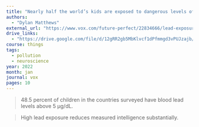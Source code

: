 ```yaml
---
title: "Nearly half the world’s kids are exposed to dangerous levels of lead: And we aren’t doing much to prevent it"
authors:
  - "Dylan Matthews"
external_url: "https://www.vox.com/future-perfect/22834666/lead-exposure-poisoning-developing-countries"
drive_links:
  - "https://drive.google.com/file/d/12gRR2gb5MbKlvcf1dPfmmgd3vPUJzajb/view?usp=drivesdk"
course: things
tags:
  - pollution
  - neuroscience
year: 2022
month: jan
journal: vox
pages: 10
---
```


> 48.5 percent of children in the countries surveyed have blood lead levels above 5 µg/dL.

> High lead exposure reduces measured intelligence substantially.
